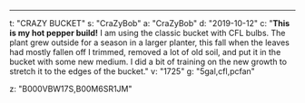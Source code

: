 ---
t: "CRAZY BUCKET"
s: "CraZyBob"
a: "CraZyBob"
d: "2019-10-12"
c: "<strong>This is my hot pepper build!</strong> I am using the classic bucket with CFL bulbs. The plant grew outside for a season in a larger planter, this fall when the leaves had mostly fallen off I trimmed, removed a lot of old soil, and put it in the bucket with some new medium. I did a bit of training on the new growth to stretch it to the edges of the bucket."
v: "1725"
g: "5gal,cfl,pcfan"

z: "B000VBW17S,B00M6SR1JM"
